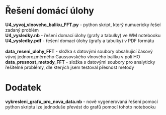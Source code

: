 # Řešení domácí úlohy
**U4_vyvoj_vlnoveho_baliku_FFT.py** - python skript, který numuericky řešeí zadaný problém  <br/>
**U4_vysledky.nb** - řešení domací úlohy (grafy a tabulky) ve WM notebooku  <br/> 
**U4_vysledky.pdf** - řešení domací úlohy (grafy a tabulky) v PDF formátu  <br/>
 <br/>
**data_reseni_ulohy_FFT** - složka s datovými soubory obsahující časový vývoj jednorozměrného Gaussovského vlnového balíku v poli HO  <br/>
**data_presnost_metody_FFT** - složka s datovými soubory pro analyticky řešitelné problémy, dle kterých jsem testoval přesnost metody  <br/>

# Dodatek
**vykresleni_grafu_pro_nova_data.nb** - nově vygenerovaná řešení pomocí python skriptu lze jednoduše převést do grafů pomocí tohoto notebooku
